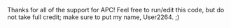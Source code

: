 Thanks for all of the support for APC!
Feel free to run/edit this code, but do not take full credit; make sure to put my name, User2264.
;)
